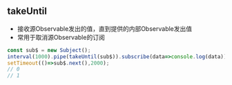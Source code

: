 ## takeUntil
- 接收源Observable发出的值，直到提供的内部Observable发出值
- 常用于取消源Observable的订阅
```js
const sub$ = new Subject();
interval(1000).pipe(takeUntil(sub$)).subscribe(data=>console.log(data));
setTimeout(()=>sub$.next(),2000);
// 0
// 1
```